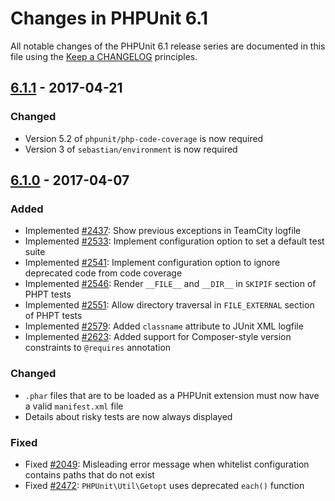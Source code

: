 # Changes in PHPUnit 6.1

All notable changes of the PHPUnit 6.1 release series are documented in this file using the [Keep a CHANGELOG](http://keepachangelog.com/) principles.

## [6.1.1] - 2017-04-21

### Changed

* Version 5.2 of `phpunit/php-code-coverage` is now required
* Version 3 of `sebastian/environment` is now required

## [6.1.0] - 2017-04-07

### Added

* Implemented [#2437](https://github.com/sebastianbergmann/phpunit/issues/2437): Show previous exceptions in TeamCity logfile
* Implemented [#2533](https://github.com/sebastianbergmann/phpunit/pull/2533): Implement configuration option to set a default test suite
* Implemented [#2541](https://github.com/sebastianbergmann/phpunit/issues/2541): Implement configuration option to ignore deprecated code from code coverage
* Implemented [#2546](https://github.com/sebastianbergmann/phpunit/issues/2546): Render `__FILE__` and `__DIR__` in `SKIPIF` section of PHPT tests
* Implemented [#2551](https://github.com/sebastianbergmann/phpunit/issues/2551): Allow directory traversal in `FILE_EXTERNAL` section of PHPT tests
* Implemented [#2579](https://github.com/sebastianbergmann/phpunit/issues/2579): Added `classname` attribute to JUnit XML logfile
* Implemented [#2623](https://github.com/sebastianbergmann/phpunit/pull/2623): Added support for Composer-style version constraints to `@requires` annotation

### Changed

* `.phar` files that are to be loaded as a PHPUnit extension must now have a valid `manifest.xml` file
* Details about risky tests are now always displayed

### Fixed

* Fixed [#2049](https://github.com/sebastianbergmann/phpunit/issues/2049): Misleading error message when whitelist configuration contains paths that do not exist
* Fixed [#2472](https://github.com/sebastianbergmann/phpunit/issues/2472): `PHPUnit\Util\Getopt` uses deprecated `each()` function

[6.1.1]: https://github.com/sebastianbergmann/phpunit/compare/6.0...6.1.1
[6.1.0]: https://github.com/sebastianbergmann/phpunit/compare/6.0...6.1.0


